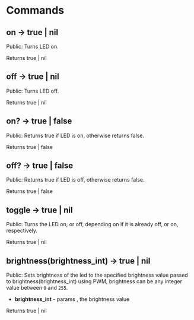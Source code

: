 # Commands

## on → true | nil

Public: Turns LED on.

Returns true | nil

## off → true | nil

Public: Turns LED off.

Returns true | nil

## on? → true | false

Public: Returns true if LED is on, otherwise returns false.

Returns true | false

## off? → true | false

Public: Returns true if LED is off, otherwise returns false.

Returns true | false

## toggle → true | nil

Public: Turns the LED on, or off, depending on if it is already off, or on, respectively.

Returns true | nil

## brightness(brightness_int) → true | nil

Public: Sets brightness of the led to the specified brightness value passed to brightness(brightness_int) using PWM, brightness can be any integer value between `0` and `255`.

- **brightness_int** - params , the brightness value

Returns true | nil